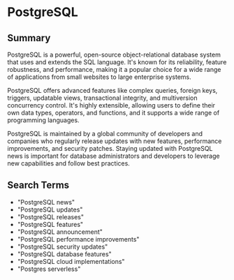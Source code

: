 # PostgreSQL

## Summary

PostgreSQL is a powerful, open-source object-relational database system that uses and extends the SQL language. It's known for its reliability, feature robustness, and performance, making it a popular choice for a wide range of applications from small websites to large enterprise systems.

PostgreSQL offers advanced features like complex queries, foreign keys, triggers, updatable views, transactional integrity, and multiversion concurrency control. It's highly extensible, allowing users to define their own data types, operators, and functions, and it supports a wide range of programming languages.

PostgreSQL is maintained by a global community of developers and companies who regularly release updates with new features, performance improvements, and security patches. Staying updated with PostgreSQL news is important for database administrators and developers to leverage new capabilities and follow best practices.

## Search Terms

- "PostgreSQL news"
- "PostgreSQL updates"
- "PostgreSQL releases"
- "PostgreSQL features"
- "PostgreSQL announcement"
- "PostgreSQL performance improvements"
- "PostgreSQL security updates"
- "PostgreSQL database features"
- "PostgreSQL cloud implementations"
- "Postgres serverless"